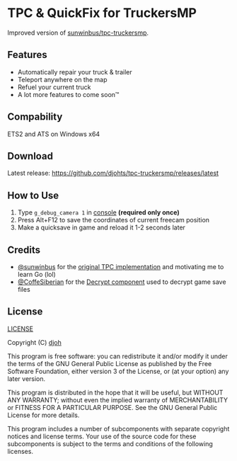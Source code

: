# TPC & QuickFix for TruckersMP

Improved version of [sunwinbus/tpc-truckersmp](https://github.com/sunwinbus/tpc-truckersmp).

## Features

- Automatically repair your truck & trailer
- Teleport anywhere on the map
- Refuel your current truck
- A lot more features to come soon™️

## Compability

ETS2 and ATS on Windows x64

## Download

Latest release: <https://github.com/djohts/tpc-truckersmp/releases/latest>

## How to Use

1. Type `g_debug_camera 1` in [console](https://forum.scssoft.com/viewtopic.php?t=61852) **(required only once)**
2. Press Alt+F12 to save the coordinates of current freecam position
3. Make a quicksave in game and reload it 1-2 seconds later

## Credits

- [@sunwinbus](https://github.com/sunwinbus) for the [original TPC implementation](https://github.com/sunwinbus/tpc-truckersmp) and motivating me to learn Go (lol)
- [@CoffeSiberian](https://github.com/CoffeSiberian) for the [Decrypt component](https://github.com/CoffeSiberian/DecryptTruck) used to decrypt game save files

## License

[LICENSE](LICENSE)

Copyright (C) [djoh](https://truckersmp.com/user/4358313)

This program is free software: you can redistribute it and/or modify it under the terms of the GNU General Public License as published by the Free Software Foundation, either version 3 of the License, or (at your option) any later version.

This program is distributed in the hope that it will be useful, but WITHOUT ANY WARRANTY; without even the implied warranty of MERCHANTABILITY or FITNESS FOR A PARTICULAR PURPOSE. See the GNU General Public License for more details.

This program includes a number of subcomponents with separate copyright notices and license terms. Your use of the source code for these subcomponents is subject to the terms and conditions of the following licenses.
